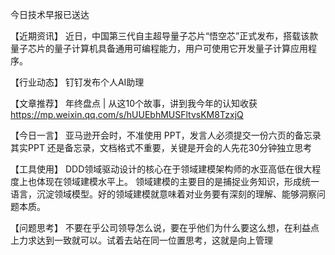今日技术早报已送达

【近期资讯】
近日，中国第三代自主超导量子芯片“悟空芯”正式发布，搭载该款量子芯片的量子计算机具备通用可编程能力，用户可使用它开发量子计算应用程序。

【行业动态】
钉钉发布个人AI助理

【文章推荐】
年终盘点 | 从这10个故事，讲到我今年的认知收获
https://mp.weixin.qq.com/s/hUUEbhMUSFltvsKM8TzxjQ

【今日一言】
亚马逊开会时，不准使用 PPT，发言人必须提交一份六页的备忘录
其实PPT 还是备忘录，文档格式不重要，关键是开会的人先花30分钟独立思考

【工具使用】
DDD领域驱动设计的核心在于领域建模架构师的水亚高低在很大程度上也体现在领域建模水平上。
领域建模的主要目的是捕捉业务知识，形成统一语言，沉淀领域模型。好的领域建模就意味着对业务要有深刻的理解、能够洞察问题本质。

【问题思考】
不要在乎公司领导怎么说，要在乎他们为什么要这么想，在利益点上力求达到一致就可以。试着去站在同一位置思考，这就是向上管理